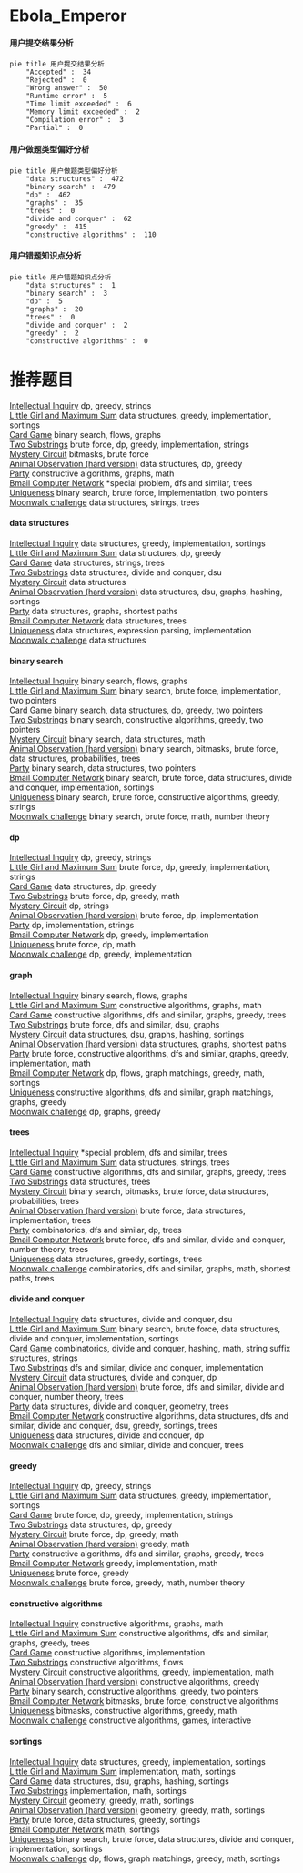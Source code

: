 # Ebola_Emperor
<!-- tabs:start -->
#### **用户提交结果分析**

```mermaid
pie title 用户提交结果分析
    "Accepted" :  34
    "Rejected" :  0
    "Wrong answer" :  50
    "Runtime error" :  5
    "Time limit exceeded" :  6
    "Memory limit exceeded" :  2
    "Compilation error" :  3
    "Partial" :  0
```
#### **用户做题类型偏好分析**

```mermaid
pie title 用户做题类型偏好分析
    "data structures" :  472
    "binary search" :  479
    "dp" :  462
    "graphs" :  35
    "trees" :  0
    "divide and conquer" :  62
    "greedy" :  415
    "constructive algorithms" :  110
```
#### **用户错题知识点分析**

```mermaid
pie title 用户错题知识点分析
    "data structures" :  1
    "binary search" :  3
    "dp" :  5
    "graphs" :  20
    "trees" :  0
    "divide and conquer" :  2
    "greedy" :  2
    "constructive algorithms" :  0
```
<!-- tabs:end -->
# 推荐题目
[Intellectual Inquiry](http://codeforces.com/problemset/problem/645/E)		dp,
                        greedy,
                        strings		  
[Little Girl and Maximum Sum](http://codeforces.com/problemset/problem/276/C)		data structures,
                        greedy,
                        implementation,
                        sortings		  
[Card Game](http://codeforces.com/problemset/problem/808/F)		binary search,
                        flows,
                        graphs		  
[Two Substrings](http://codeforces.com/problemset/problem/550/A)		brute force,
                        dp,
                        greedy,
                        implementation,
                        strings		  
[Mystery Circuit](http://codeforces.com/problemset/problem/1145/C)		bitmasks,
                        brute force		  
[Animal Observation (hard version)](http://codeforces.com/problemset/problem/1304/F2)		data structures,
                        dp,
                        greedy		  
[Party](http://codeforces.com/problemset/problem/23/B)		constructive algorithms,
                        graphs,
                        math		  
[Bmail Computer Network](http://codeforces.com/problemset/problem/1057/A)		*special problem,
                        dfs and similar,
                        trees		  
[Uniqueness](http://codeforces.com/problemset/problem/1208/B)		binary search,
                        brute force,
                        implementation,
                        two pointers		  
[Moonwalk challenge](http://codeforces.com/problemset/problem/1045/J)		data structures,
                        strings,
                        trees		  
<!-- tabs:start -->
#### **data structures**
[Intellectual Inquiry](http://codeforces.com/problemset/problem/276/C)		data structures,
                        greedy,
                        implementation,
                        sortings		  
[Little Girl and Maximum Sum](http://codeforces.com/problemset/problem/1304/F2)		data structures,
                        dp,
                        greedy		  
[Card Game](http://codeforces.com/problemset/problem/1045/J)		data structures,
                        strings,
                        trees		  
[Two Substrings](http://codeforces.com/problemset/problem/763/E)		data structures,
                        divide and conquer,
                        dsu		  
[Mystery Circuit](http://codeforces.com/problemset/problem/407/E)		data structures		  
[Animal Observation (hard version)](http://codeforces.com/problemset/problem/190/E)		data structures,
                        dsu,
                        graphs,
                        hashing,
                        sortings		  
[Party](http://codeforces.com/problemset/problem/464/E)		data structures,
                        graphs,
                        shortest paths		  
[Bmail Computer Network](http://codeforces.com/problemset/problem/1464/F)		data structures,
                        trees		  
[Uniqueness](http://codeforces.com/problemset/problem/1175/B)		data structures,
                        expression parsing,
                        implementation		  
[Moonwalk challenge](http://codeforces.com/problemset/problem/617/E)		data structures		  
#### **binary search**
[Intellectual Inquiry](http://codeforces.com/problemset/problem/808/F)		binary search,
                        flows,
                        graphs		  
[Little Girl and Maximum Sum](http://codeforces.com/problemset/problem/1208/B)		binary search,
                        brute force,
                        implementation,
                        two pointers		  
[Card Game](http://codeforces.com/problemset/problem/1492/C)		binary search,
                        data structures,
                        dp,
                        greedy,
                        two pointers		  
[Two Substrings](http://codeforces.com/problemset/problem/1463/D)		binary search,
                        constructive algorithms,
                        greedy,
                        two pointers		  
[Mystery Circuit](http://codeforces.com/problemset/problem/1490/G)		binary search,
                        data structures,
                        math		  
[Animal Observation (hard version)](http://codeforces.com/problemset/problem/1479/D)		binary search,
                        bitmasks,
                        brute force,
                        data structures,
                        probabilities,
                        trees		  
[Party](http://codeforces.com/problemset/problem/1436/E)		binary search,
                        data structures,
                        two pointers		  
[Bmail Computer Network](http://codeforces.com/problemset/problem/1461/D)		binary search,
                        brute force,
                        data structures,
                        divide and conquer,
                        implementation,
                        sortings		  
[Uniqueness](http://codeforces.com/problemset/problem/1493/C)		binary search,
                        brute force,
                        constructive algorithms,
                        greedy,
                        strings		  
[Moonwalk challenge](http://codeforces.com/problemset/problem/1487/D)		binary search,
                        brute force,
                        math,
                        number theory		  
#### **dp**
[Intellectual Inquiry](http://codeforces.com/problemset/problem/645/E)		dp,
                        greedy,
                        strings		  
[Little Girl and Maximum Sum](http://codeforces.com/problemset/problem/550/A)		brute force,
                        dp,
                        greedy,
                        implementation,
                        strings		  
[Card Game](http://codeforces.com/problemset/problem/1304/F2)		data structures,
                        dp,
                        greedy		  
[Two Substrings](http://codeforces.com/problemset/problem/1348/E)		brute force,
                        dp,
                        greedy,
                        math		  
[Mystery Circuit](http://codeforces.com/problemset/problem/808/G)		dp,
                        strings		  
[Animal Observation (hard version)](http://codeforces.com/problemset/problem/580/A)		brute force,
                        dp,
                        implementation		  
[Party](http://codeforces.com/problemset/problem/666/A)		dp,
                        implementation,
                        strings		  
[Bmail Computer Network](https://codeforces.com/contest/1397/problem/E)		dp,
                        greedy,
                        implementation		  
[Uniqueness](http://codeforces.com/problemset/problem/1475/B)		brute force,
                        dp,
                        math		  
[Moonwalk challenge](http://codeforces.com/problemset/problem/489/C)		dp,
                        greedy,
                        implementation		  
#### **graph**
[Intellectual Inquiry](http://codeforces.com/problemset/problem/808/F)		binary search,
                        flows,
                        graphs		  
[Little Girl and Maximum Sum](http://codeforces.com/problemset/problem/23/B)		constructive algorithms,
                        graphs,
                        math		  
[Card Game](http://codeforces.com/problemset/problem/761/E)		constructive algorithms,
                        dfs and similar,
                        graphs,
                        greedy,
                        trees		  
[Two Substrings](https://codeforces.com/contest/218/problem/C)		brute force,
                        dfs and similar,
                        dsu,
                        graphs		  
[Mystery Circuit](http://codeforces.com/problemset/problem/190/E)		data structures,
                        dsu,
                        graphs,
                        hashing,
                        sortings		  
[Animal Observation (hard version)](http://codeforces.com/problemset/problem/464/E)		data structures,
                        graphs,
                        shortest paths		  
[Party](http://codeforces.com/problemset/problem/1487/C)		brute force,
                        constructive algorithms,
                        dfs and similar,
                        graphs,
                        greedy,
                        implementation,
                        math		  
[Bmail Computer Network](http://codeforces.com/problemset/problem/1437/C)		dp,
                        flows,
                        graph matchings,
                        greedy,
                        math,
                        sortings		  
[Uniqueness](http://codeforces.com/problemset/problem/1470/D)		constructive algorithms,
                        dfs and similar,
                        graph matchings,
                        graphs,
                        greedy		  
[Moonwalk challenge](http://codeforces.com/problemset/problem/1476/C)		dp,
                        graphs,
                        greedy		  
#### **trees**
[Intellectual Inquiry](http://codeforces.com/problemset/problem/1057/A)		*special problem,
                        dfs and similar,
                        trees		  
[Little Girl and Maximum Sum](http://codeforces.com/problemset/problem/1045/J)		data structures,
                        strings,
                        trees		  
[Card Game](http://codeforces.com/problemset/problem/761/E)		constructive algorithms,
                        dfs and similar,
                        graphs,
                        greedy,
                        trees		  
[Two Substrings](http://codeforces.com/problemset/problem/1464/F)		data structures,
                        trees		  
[Mystery Circuit](http://codeforces.com/problemset/problem/1479/D)		binary search,
                        bitmasks,
                        brute force,
                        data structures,
                        probabilities,
                        trees		  
[Animal Observation (hard version)](http://codeforces.com/problemset/problem/1511/C)		brute force,
                        data structures,
                        implementation,
                        trees		  
[Party](http://codeforces.com/problemset/problem/1499/F)		combinatorics,
                        dfs and similar,
                        dp,
                        trees		  
[Bmail Computer Network](http://codeforces.com/problemset/problem/1491/E)		brute force,
                        dfs and similar,
                        divide and conquer,
                        number theory,
                        trees		  
[Uniqueness](http://codeforces.com/problemset/problem/1466/D)		data structures,
                        greedy,
                        sortings,
                        trees		  
[Moonwalk challenge](http://codeforces.com/problemset/problem/1495/D)		combinatorics,
                        dfs and similar,
                        graphs,
                        math,
                        shortest paths,
                        trees		  
#### **divide and conquer**
[Intellectual Inquiry](http://codeforces.com/problemset/problem/763/E)		data structures,
                        divide and conquer,
                        dsu		  
[Little Girl and Maximum Sum](http://codeforces.com/problemset/problem/1461/D)		binary search,
                        brute force,
                        data structures,
                        divide and conquer,
                        implementation,
                        sortings		  
[Card Game](http://codeforces.com/problemset/problem/1466/G)		combinatorics,
                        divide and conquer,
                        hashing,
                        math,
                        string suffix structures,
                        strings		  
[Two Substrings](http://codeforces.com/problemset/problem/1490/D)		dfs and similar,
                        divide and conquer,
                        implementation		  
[Mystery Circuit](https://codeforces.com/contest/1483/problem/C)		data structures,
                        divide and conquer,
                        dp		  
[Animal Observation (hard version)](http://codeforces.com/problemset/problem/1491/E)		brute force,
                        dfs and similar,
                        divide and conquer,
                        number theory,
                        trees		  
[Party](http://codeforces.com/problemset/problem/1303/G)		data structures,
                        divide and conquer,
                        geometry,
                        trees		  
[Bmail Computer Network](http://codeforces.com/problemset/problem/1494/D)		constructive algorithms,
                        data structures,
                        dfs and similar,
                        divide and conquer,
                        dsu,
                        greedy,
                        sortings,
                        trees		  
[Uniqueness](http://codeforces.com/problemset/problem/1482/E)		data structures,
                        divide and conquer,
                        dp		  
[Moonwalk challenge](http://codeforces.com/problemset/problem/566/C)		dfs and similar,
                        divide and conquer,
                        trees		  
#### **greedy**
[Intellectual Inquiry](http://codeforces.com/problemset/problem/645/E)		dp,
                        greedy,
                        strings		  
[Little Girl and Maximum Sum](http://codeforces.com/problemset/problem/276/C)		data structures,
                        greedy,
                        implementation,
                        sortings		  
[Card Game](http://codeforces.com/problemset/problem/550/A)		brute force,
                        dp,
                        greedy,
                        implementation,
                        strings		  
[Two Substrings](http://codeforces.com/problemset/problem/1304/F2)		data structures,
                        dp,
                        greedy		  
[Mystery Circuit](http://codeforces.com/problemset/problem/1348/E)		brute force,
                        dp,
                        greedy,
                        math		  
[Animal Observation (hard version)](http://codeforces.com/problemset/problem/258/A)		greedy,
                        math		  
[Party](http://codeforces.com/problemset/problem/761/E)		constructive algorithms,
                        dfs and similar,
                        graphs,
                        greedy,
                        trees		  
[Bmail Computer Network](http://codeforces.com/problemset/problem/746/E)		greedy,
                        implementation,
                        math		  
[Uniqueness](http://codeforces.com/problemset/problem/1129/A1)		brute force,
                        greedy		  
[Moonwalk challenge](http://codeforces.com/problemset/problem/1388/A)		brute force,
                        greedy,
                        math,
                        number theory		  
#### **constructive algorithms**
[Intellectual Inquiry](http://codeforces.com/problemset/problem/23/B)		constructive algorithms,
                        graphs,
                        math		  
[Little Girl and Maximum Sum](http://codeforces.com/problemset/problem/761/E)		constructive algorithms,
                        dfs and similar,
                        graphs,
                        greedy,
                        trees		  
[Card Game](http://codeforces.com/problemset/problem/1054/C)		constructive algorithms,
                        implementation		  
[Two Substrings](http://codeforces.com/problemset/problem/1288/F)		constructive algorithms,
                        flows		  
[Mystery Circuit](http://codeforces.com/problemset/problem/500/C)		constructive algorithms,
                        greedy,
                        implementation,
                        math		  
[Animal Observation (hard version)](http://codeforces.com/problemset/problem/1493/A)		constructive algorithms,
                        greedy		  
[Party](http://codeforces.com/problemset/problem/1463/D)		binary search,
                        constructive algorithms,
                        greedy,
                        two pointers		  
[Bmail Computer Network](https://codeforces.com/contest/1456/problem/B)		bitmasks,
                        brute force,
                        constructive algorithms		  
[Uniqueness](http://codeforces.com/problemset/problem/1492/D)		bitmasks,
                        constructive algorithms,
                        greedy,
                        math		  
[Moonwalk challenge](https://codeforces.com/contest/1504/problem/D)		constructive algorithms,
                        games,
                        interactive		  
#### **sortings**
[Intellectual Inquiry](http://codeforces.com/problemset/problem/276/C)		data structures,
                        greedy,
                        implementation,
                        sortings		  
[Little Girl and Maximum Sum](https://codeforces.com/contest/434/problem/A)		implementation,
                        math,
                        sortings		  
[Card Game](http://codeforces.com/problemset/problem/190/E)		data structures,
                        dsu,
                        graphs,
                        hashing,
                        sortings		  
[Two Substrings](http://codeforces.com/problemset/problem/809/A)		implementation,
                        math,
                        sortings		  
[Mystery Circuit](https://codeforces.com/contest/1496/problem/C)		geometry,
                        greedy,
                        math,
                        sortings		  
[Animal Observation (hard version)](http://codeforces.com/problemset/problem/1495/A)		geometry,
                        greedy,
                        math,
                        sortings		  
[Party](http://codeforces.com/problemset/problem/1497/A)		brute force,
                        data structures,
                        greedy,
                        sortings		  
[Bmail Computer Network](http://codeforces.com/problemset/problem/1427/A)		math,
                        sortings		  
[Uniqueness](http://codeforces.com/problemset/problem/1461/D)		binary search,
                        brute force,
                        data structures,
                        divide and conquer,
                        implementation,
                        sortings		  
[Moonwalk challenge](http://codeforces.com/problemset/problem/1437/C)		dp,
                        flows,
                        graph matchings,
                        greedy,
                        math,
                        sortings		  
<!-- tabs:end -->
